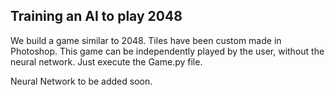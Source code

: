 ## Training an AI to play 2048

We build a game similar to 2048. Tiles have been custom made in Photoshop.
This game can be independently played by the user, without the neural network.
Just execute the Game.py file.

Neural Network to be added soon.

